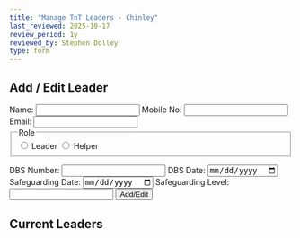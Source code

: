 ```yaml
---
title: "Manage TnT Leaders - Chinley"
last_reviewed: 2025-10-17
review_period: 1y
reviewed_by: Stephen Dolley
type: form
---
```


<h2>Add / Edit Leader</h2>
<label>Name: <input class="name" type="text" id="leaderName" required /></label>
<label>Mobile No: <input type="tel" id="leaderMobile" /></label>
<label>Email: <input type="email" id="leaderEmail" /></label>

<fieldset id="leaderRoleFieldset">
  <legend>Role</legend>
  <label><input type="radio" name="leaderRole" value="Leader" required> Leader</label>
  <label><input type="radio" name="leaderRole" value="Helper" required> Helper</label>
</fieldset>

<label>DBS Number: <input type="text" class="short-input" id="dbsNumber" /></label>
<label>DBS Date: <input type="date" id="dbsDate" /></label>
<label>Safeguarding Date: <input type="date" id="safeguardingDate" /></label>
<label>Safeguarding Level: <input type="text" class="short-input" id="safeguardingLevel" /></label>
<button type="button" class="sendButton" id="saveLeaderBtn">Add/Edit</button>
<button type="button" class="sendButton" id="cancelEditBtn" style="display:none;">Cancel</button>
<button type="button" class="sendButton" id="deleteLeaderBtn" style="display:none;">Delete</button>

<h2>Current Leaders</h2>
<ul id="leaderList"></ul>

<script>
document.addEventListener("DOMContentLoaded", () => {
  let isEditing = false;
  let editIndex = null;

  const leaderForm = document.querySelector("form.verified-form");
  const saveBtn = document.getElementById("saveLeaderBtn");
  const list = document.getElementById("leaderList");
  const cancelBtn = document.getElementById("cancelEditBtn");
  const deleteBtn = document.getElementById("deleteLeaderBtn");

  if (!leaderForm || !saveBtn || !list) return;

  // === Fetch leaders from secure store ===
  async function getLeaders() {
    const res = await fetch("/.netlify/functions/secureStore_ClientAccess", {
      method: "POST",
      headers: { "Content-Type": "application/json" },
      body: JSON.stringify({ token: "TnT_Leaders_Chinley" }),
    });
    const data = await res.json();
    if (!data.valid) return [];
    return Array.isArray(data.record) ? data.record : [];
  }

  // === Save leaders to secure store ===
  async function setLeaders(leaders) {
    const valueToStore = { record: leaders };
    const res = await fetch("/.netlify/functions/secureStore_ClientAccess", {
      method: "POST",
      headers: { "Content-Type": "application/json" },
      body: JSON.stringify({ token: "TnT_Leaders_Chinley", value: valueToStore }),
    });
    return await res.json();
  }

  // === Render leader list ===
  async function loadLeaders() {
    const leaders = await getLeaders();
    list.innerHTML = "";
    leaders.forEach((leader, idx) => {
      const li = document.createElement("li");
      li.style.listStyle = "none";
      li.innerHTML = `
        <button type="button" class="editLeaderBtn editButton" data-index="${idx}">Edit</button>
        <strong>${leader.name}</strong> — Mobile: ${leader.mobile || "N/A"},
        Email: ${leader.email || "N/A"},
        Role: ${leader.role || "N/A"},
        DBS: ${leader.dbs?.number || "N/A"} (${leader.dbs?.date || "N/A"}),
        Safeguarding: ${leader.safeguarding?.date || "N/A"} Level: ${leader.safeguarding?.level || ""}
      `;
      list.appendChild(li);
    });
  }

  // === Save/Edit handler ===
  saveBtn.addEventListener("click", async () => {
    if (!leaderForm.reportValidity()) return;

    const name = document.getElementById("leaderName")?.value.trim();
    const mobile = document.getElementById("leaderMobile")?.value.trim();
    const email = document.getElementById("leaderEmail")?.value.trim();
    const dbsNumber = document.getElementById("dbsNumber")?.value.trim();
    const dbsDate = document.getElementById("dbsDate")?.value;
    const safeguardingDate = document.getElementById("safeguardingDate")?.value;
    const safeguardingLevel = document.getElementById("safeguardingLevel")?.value.trim();
    const role = document.getElementById("leaderRoleFieldset")?.querySelector('input[type="radio"]:checked')?.value || "";

    const newLeader = { 
      name, mobile, email, role,
      dbs: { number: dbsNumber, date: dbsDate },
      safeguarding: { date: safeguardingDate, level: safeguardingLevel }
    };

    const leaders = await getLeaders();
    if (isEditing && editIndex !== null) leaders[editIndex] = newLeader;
    else {
      const existingIndex = leaders.findIndex(l => l.name.toLowerCase() === name.toLowerCase());
      existingIndex >= 0 ? leaders[existingIndex] = newLeader : leaders.push(newLeader);
    }

    await setLeaders(leaders);
    leaderForm.reset();
    isEditing = false;
    editIndex = null;
    cancelBtn.style.display = "none";
    deleteBtn.style.display = "none";
    await loadLeaders();
  });

  // === Edit buttons ===
  list.addEventListener("click", async (e) => {
    if (!e.target.classList.contains("editLeaderBtn")) return;
    const idx = parseInt(e.target.dataset.index);
    const leaders = await getLeaders();
    const leader = leaders[idx];
    if (!leader) return;

    editIndex = idx;
    isEditing = true;

    document.getElementById("leaderName").value = leader.name || "";
    document.getElementById("leaderMobile").value = leader.mobile || "";
    document.getElementById("leaderEmail").value = leader.email || "";
    document.getElementById("dbsNumber").value = leader.dbs?.number || "";
    document.getElementById("dbsDate").value = leader.dbs?.date || "";
    document.getElementById("safeguardingDate").value = leader.safeguarding?.date || "";
    document.getElementById("safeguardingLevel").value = leader.safeguarding?.level || "";

    const radio = document.getElementById("leaderRoleFieldset")?.querySelector(`input[type="radio"][value="${leader.role}"]`);
    if (radio) radio.checked = true;

    cancelBtn.style.display = "inline-block";
    deleteBtn.style.display = "inline-block";
  });

  // === Cancel handler ===
  cancelBtn.addEventListener("click", () => {
    leaderForm.reset();
    isEditing = false;
    editIndex = null;
    cancelBtn.style.display = "none";
    deleteBtn.style.display = "none";
  });

  // === Delete handler ===
  deleteBtn.addEventListener("click", async () => {
    if (editIndex === null) return;
    const leaders = await getLeaders();
    leaders.splice(editIndex, 1);
    await setLeaders(leaders);
    leaderForm.reset();
    isEditing = false;
    editIndex = null;
    cancelBtn.style.display = "none";
    deleteBtn.style.display = "none";
    await loadLeaders();
  });

  // Initial load
  loadLeaders();
});
</script>
